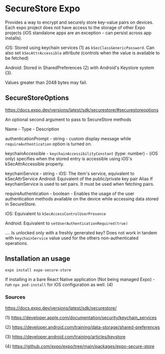 # SecureStore Expo

Provides a way to encrypt and securely store key-value pairs on devices. Each expo project does not have access to the storage of other Expo projects (iOS standalone apps are an exception - can persist across app installs).

iOS: Stored using keychain services (1) as `kSecClassGenericPassword`. Can also set `kSecAttrAccessible` attribute (controls when the value is available to be fetched)

Android: Stored in SharedPreferences (2) with Android's Keystore system (3).

Values greater than 2048 bytes may fail.

## SecureStoreOptions

https://docs.expo.dev/versions/latest/sdk/securestore/#securestoreoptions

An optional second argument to pass to SecureStore methods

Name - Type - Description

authenticationPrompt - string - custom display message while `requireAuthentication` option is turned on.

keychainAccessible - `keychainAccessibilityConstant` (type: number) - (iOS only) specifies when the stored entry is accessible using iOS's kSecAttrAccessible property.

keychainService - string - iOS: The item's service, equivalent to kSecAttrService
                           Android: Equivalent of the public/private key pair Alias
If keychainService is used to set pairs. It must be used when fetching pairs.

requireAuthentication - boolean - Enables the usage of the user authentication methods available on the device while accessing data stored in SecureStore.

iOS: Equivalent to `kSecAccessControlUserPresence`

Android: Equivalent to `setUserAuthenticationRequired(true)`

.... Is unlocked only with a freshly generated key? Does not work in tandem with `keychainService` value used for the others non-authenticated operations.

## Installation an usage

`expo install expo-secure-store`

If installing in a bare React Native application (Not being managed Expo) - run `npx pod-install` for iOS configuration as well. (4)

### Sources

https://docs.expo.dev/versions/latest/sdk/securestore/

(1) https://developer.apple.com/documentation/security/keychain_services

(2) https://developer.android.com/training/data-storage/shared-preferences

(3) https://developer.android.com/training/articles/keystore

(4) https://github.com/expo/expo/tree/main/packages/expo-secure-store
